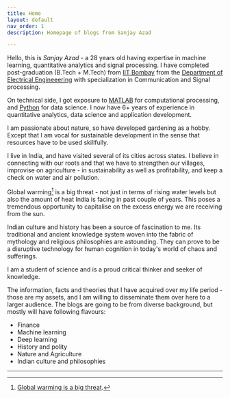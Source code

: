 ```yaml
---
title: Home
layout: default
nav_order: 1
description: Homepage of blogs from Sanjay Azad

---
```


<!-- {{ $diff := now.Sub (time .Params.birthDate) }}
{{ $years := div (div $diff.Hours 24) 365 }} 
{{$age := now.Sub ({{ 'now' | date: "%Y" }} 1994)}}
{{ math.Floor $age }}

-->



Hello, this is *Sanjay Azad* - a 28 years old having expertise in machine learning, quantitative analytics and signal processing.
I have completed post-graduation (B.Tech + M.Tech) from [IIT Bombay] from the [Department of Electrical Engineeering] with specialization in Communication and Signal processing.


On technical side, I got exposure to [MATLAB] for computational processing, and [Python] for data science. I now have 6+ years of experience in quantitative analytics, data science and application development.


I am passionate about nature, so have developed gardening as a hobby. Except that I am vocal for sustainable development in the sense that resources have to be used skillfully.


I live in India, and have visited several of its cities across states. I believe in connecting with our roots and that we have to strengthen our villages, improvise on agriculture - in sustainability as well as profitability, and keep a check on water and air pollution.


Global warming[^1] is a big threat - not just in terms of rising water levels but also the amount of heat India is facing in past couple of years. This poses a tremendous opportunity to capitalise on the excess energy we are receiving from the sun.


Indian culture and history has been a source of fascination to me. Its traditional and ancient knowledge system woven into the fabric of mythology and religious philosophies are astounding. They can prove to be a disruptive technology for human cognition in today's world of chaos and sufferings.


I am a student of science and is a proud critical thinker and seeker of knowledge.


The information, facts and theories that I have acquired over my life period - those are my assets, and I am willing to disseminate them over here to a larger audience. The blogs are going to be from diverse background, but mostly will have following flavours:

- Finance
- Machine learning
- Deep learning
- History and polity
- Nature and Agriculture
- Indian culture and philosophies


----

[^1]: [Global warming is a big threat](https://www.nrdc.org/stories/global-warming-101).

[IIT Bombay]: https://www.iitb.ac.in/
[Department of Electrical Engineeering]: https://www.ee.iitb.ac.in/
[MATLAB]: https://www.mathworks.com/products/matlab.html
[Python]: https://www.python.org/

